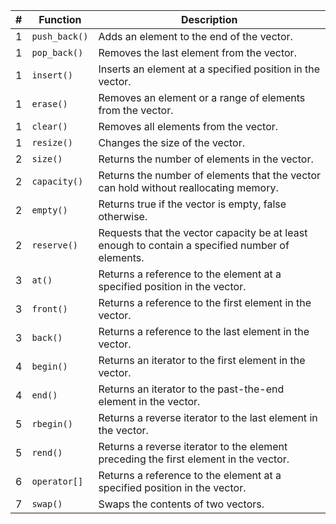 | # | Function | Description |
| ---- | -------- | ----------- |
|  1 | `push_back()` | Adds an element to the end of the vector. |
|  1 | `pop_back()` | Removes the last element from the vector. |
|  1 | `insert()` | Inserts an element at a specified position in the vector. |
|  1 | `erase()` | Removes an element or a range of elements from the vector. |
|  1 | `clear()` | Removes all elements from the vector. |
|  1 | `resize()` | Changes the size of the vector. |
|  2 | `size()` | Returns the number of elements in the vector. |
|  2 | `capacity()` | Returns the number of elements that the vector can hold without reallocating memory. |
|  2 | `empty()` | Returns true if the vector is empty, false otherwise. |
|  2 | `reserve()` | Requests that the vector capacity be at least enough to contain a specified number of elements. |
|  3 | `at()` | Returns a reference to the element at a specified position in the vector. |
|  3 | `front()` | Returns a reference to the first element in the vector. |
|  3 | `back()` | Returns a reference to the last element in the vector. |
|  4 | `begin()` | Returns an iterator to the first element in the vector. |
|  4 | `end()` | Returns an iterator to the past-the-end element in the vector. |
|  5 | `rbegin()` | Returns a reverse iterator to the last element in the vector. |
|  5 | `rend()` | Returns a reverse iterator to the element preceding the first element in the vector. |
|  6 | `operator[]` | Returns a reference to the element at a specified position in the vector. |
|  7 | `swap()` | Swaps the contents of two vectors. |
